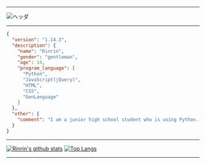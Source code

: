 ***
![ヘッダ](https://media.discordapp.net/attachments/647439793038557184/747829302099312730/header.png?width=1364&height=409)
***
```json
{
  "version": "1.14.3",
  "description": {
    "name": "Rinrin",
    "gender": "gentleman",
    "age": 14,
    "program_language": [
      "Python",
      "JavaScript(jQuery)",
      "HTML",
      "CSS",
      "GenLanguage"
    ]
  },
  "other": {
    "comment": "I am a junior high school student who is using Python. I am Japanese"
  }
}
```
***
[![Rinrin's github stats](https://github-readme-stats.vercel.app/api?username=Rinrin0413&show_icons=true&theme=radical&title_color=00FF8C&text_color=C1FFD9&icon_color=DD1600&bg_color=000000)](https://github.com/anuraghazra/github-readme-stats)
[![Top Langs](https://github-readme-stats.vercel.app/api/top-langs/?username=Rinrin0413&show_icons=true&theme=radical&title_color=F9005F&text_color=D8DCFF&icon_color=DB00BE&bg_color=000044)](https://github.com/anuraghazra/github-readme-stats)
***
